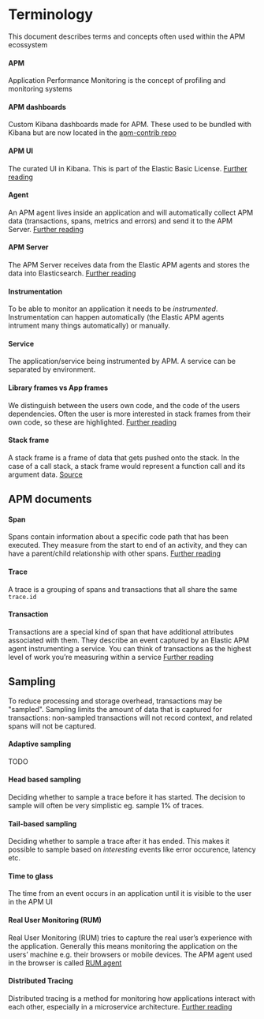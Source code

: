 # Terminology

This document describes terms and concepts often used within the APM ecossystem


#### APM
Application Performance Monitoring is the concept of profiling and monitoring systems

#### APM dashboards
Custom Kibana dashboards made for APM. These used to be bundled with Kibana but are now located in the [apm-contrib repo](https://github.com/elastic/apm-contrib/tree/master/apm-ui)

#### APM UI
The curated UI in Kibana. This is part of the Elastic Basic License.
[Further reading](https://www.elastic.co/guide/en/kibana/7.3/xpack-apm.html)

#### Agent 
An APM agent lives inside an application and will automatically collect APM data (transactions, spans, metrics and errors) and send it to the APM Server.
[Further reading](https://www.elastic.co/guide/en/apm/get-started/current/components.html#_apm_agents)

#### APM Server
The APM Server receives data from the Elastic APM agents and stores the data into Elasticsearch.
[Further reading](https://www.elastic.co/guide/en/apm/get-started/current/components.html#_apm_server)

#### Instrumentation
To be able to monitor an application it needs to be _instrumented_. Instrumentation can happen automatically (the Elastic APM agents intrument many things automatically) or manually.

#### Service
The application/service being instrumented by APM. A service can be separated by environment.

#### Library frames vs App frames
We distinguish between the users own code, and the code of the users dependencies. Often the user is more interested in stack frames from their own code, so these are highlighted.
[Further reading](https://www.elastic.co/guide/en/apm/agent/nodejs/master/performance-tuning.html#performance-source-lines)

#### Stack frame
A stack frame is a frame of data that gets pushed onto the stack. In the case of a call stack, a stack frame would represent a function call and its argument data. [Source](https://stackoverflow.com/a/10057535/434980)

## APM documents

#### Span
Spans contain information about a specific code path that has been executed. They measure from the start to end of an activity, and they can have a parent/child relationship with other spans.
[Further reading](https://www.elastic.co/guide/en/apm/get-started/current/transaction-spans.html)

#### Trace
A trace is a grouping of spans and transactions that all share the same `trace.id`

#### Transaction
Transactions are a special kind of span that have additional attributes associated with them. They describe an event captured by an Elastic APM agent instrumenting a service. You can think of transactions as the highest level of work you’re measuring within a service
[Further reading](https://www.elastic.co/guide/en/apm/get-started/current/transactions.html)

## Sampling

To reduce processing and storage overhead, transactions may be "sampled". Sampling limits the amount of data that is captured for transactions: non-sampled transactions will not record context, and related spans will not be captured.

#### Adaptive sampling
TODO

#### Head based sampling
Deciding whether to sample a trace before it has started. The decision to sample will often be very simplistic eg. sample 1% of traces.

#### Tail-based sampling
Deciding whether to sample a trace after it has ended. This makes it possible to sample based on _interesting_ events like error occurence, latency etc.

#### Time to glass
The time from an event occurs in an application until it is visible to the user in the APM UI

#### Real User Monitoring (RUM)
Real User Monitoring (RUM) tries to capture the real user’s experience with the application. Generally this means monitoring the application on the users’ machine e.g. their browsers or mobile devices. The APM agent used in the browser is called [RUM agent](https://www.elastic.co/guide/en/apm/agent/rum-js/4.x/intro.html)

#### Distributed Tracing
Distributed tracing is a method for monitoring how applications interact with each other, especially in a microservice architecture.
[Further reading](https://www.elastic.co/guide/en/apm/get-started/current/distributed-tracing.html)

